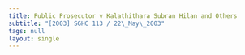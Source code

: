 ```yaml
---
title: Public Prosecutor v Kalathithara Subran Hilan and Others
subtitle: "[2003] SGHC 113 / 22\_May\_2003"
tags: null
layout: single
---
```


